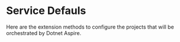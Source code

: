 # Service Defauls

Here are the extension methods to configure the projects that will be orchestrated by Dotnet Aspire.